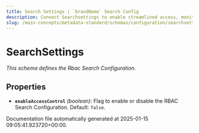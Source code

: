 ```yaml
---
title: Search Settings | `brandName` Search Config
description: Connect Searchsettings to enable streamlined access, monitoring, or search of enterprise data using secure and scalable integrations.
slug: /main-concepts/metadata-standard/schemas/configuration/searchsettings
---
```


# SearchSettings

*This schema defines the Rbac Search Configuration.*

## Properties

- **`enableAccessControl`** *(boolean)*: Flag to enable or disable the RBAC Search Configuration. Default: `false`.


Documentation file automatically generated at 2025-01-15 09:05:41.923720+00:00.
